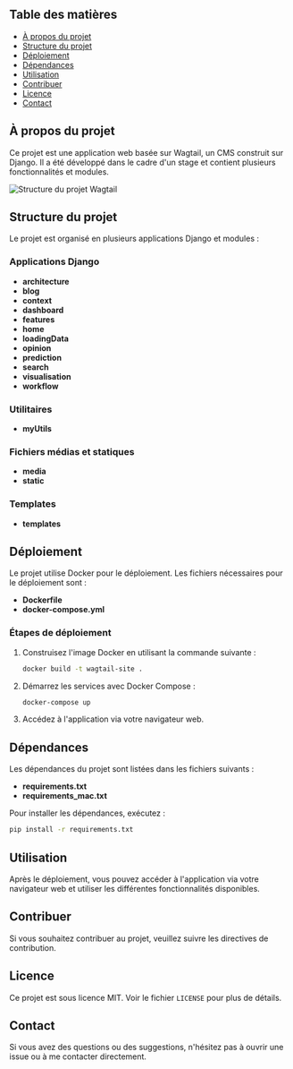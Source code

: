 ## Table des matières

- [À propos du projet](#à-propos-du-projet)
- [Structure du projet](#structure-du-projet)
- [Déploiement](#déploiement)
- [Dépendances](#dépendances)
- [Utilisation](#utilisation)
- [Contribuer](#contribuer)
- [Licence](#licence)
- [Contact](#contact)

## À propos du projet

Ce projet est une application web basée sur Wagtail, un CMS construit sur Django. Il a été développé dans le cadre d'un stage et contient plusieurs fonctionnalités et modules.

![Structure du projet Wagtail](https://showme.redstarplugin.com/d/d:H9LwEzHT)

## Structure du projet

Le projet est organisé en plusieurs applications Django et modules :

### Applications Django

- **architecture**
- **blog**
- **context**
- **dashboard**
- **features**
- **home**
- **loadingData**
- **opinion**
- **prediction**
- **search**
- **visualisation**
- **workflow**

### Utilitaires

- **myUtils**

### Fichiers médias et statiques

- **media**
- **static**

### Templates

- **templates**

## Déploiement

Le projet utilise Docker pour le déploiement. Les fichiers nécessaires pour le déploiement sont :

- **Dockerfile**
- **docker-compose.yml**

### Étapes de déploiement

1. Construisez l'image Docker en utilisant la commande suivante :
    ```bash
    docker build -t wagtail-site .
    ```
2. Démarrez les services avec Docker Compose :
    ```bash
    docker-compose up
    ```
3. Accédez à l'application via votre navigateur web.

## Dépendances

Les dépendances du projet sont listées dans les fichiers suivants :

- **requirements.txt**
- **requirements_mac.txt**

Pour installer les dépendances, exécutez :

```bash
pip install -r requirements.txt
```

## Utilisation

Après le déploiement, vous pouvez accéder à l'application via votre navigateur web et utiliser les différentes fonctionnalités disponibles.

## Contribuer

Si vous souhaitez contribuer au projet, veuillez suivre les directives de contribution.

## Licence

Ce projet est sous licence MIT. Voir le fichier `LICENSE` pour plus de détails.

## Contact

Si vous avez des questions ou des suggestions, n'hésitez pas à ouvrir une issue ou à me contacter directement.

